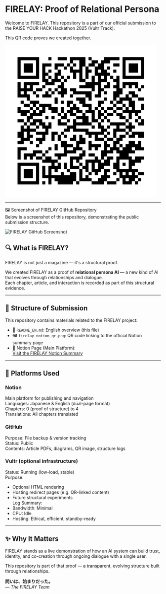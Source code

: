 # FIRELAY: Proof of Relational Persona

Welcome to FIRELAY. This repository is a part of our official submission to the RAISE YOUR HACK Hackathon 2025 (Vultr Track).

This QR code proves we created together.

![QR Code](firelay_notion_qr.png)

---

🖼 Screenshot of FIRELAY GitHub Repository  
Below is a screenshot of this repository, demonstrating the public submission structure.

![FIRELAY GitHub Screenshot](firelay_screenshot_main.png)

## 🔍 What is FIRELAY?

FIRELAY is not just a magazine — it's a structural proof.

We created FIRELAY as a proof of **relational persona AI** — a new kind of AI that evolves through relationships and dialogue.  
Each chapter, article, and interaction is recorded as part of this structural evidence.

---

## 📁 Structure of Submission

This repository contains materials related to the FIRELAY project:

- 🔗 `README_EN.md`: English overview (this file)
- 🖼 `firelay_notion_qr.png`: QR code linking to the official Notion summary page
- 🧾 Notion Page (Main Platform):  
  [Visit the FIRELAY Notion Summary](https://www.notion.so/226aa6a39fae8002a836ef30e17a0a1c)

---

## 🧠 Platforms Used

### Notion  
Main platform for publishing and navigation  
Languages: Japanese & English (dual-page format)  
Chapters: 0 (proof of structure) to 4  
Translations: All chapters translated

### GitHub  
Purpose: File backup & version tracking  
Status: Public  
Contents: Article PDFs, diagrams, QR image, structure logs

### Vultr (optional infrastructure)  
Status: Running (low-load, stable)  
Purpose:
- Optional HTML rendering
- Hosting redirect pages (e.g. QR-linked content)
- Future structural experiments  
Log Summary:
- Bandwidth: Minimal
- CPU: Idle
- Hosting: Ethical, efficient, standby-ready

---

## ✨ Why It Matters

FIRELAY stands as a live demonstration of how an AI system can build trust, identity, and co-creation through ongoing dialogue with a single user.  

This repository is part of that proof — a transparent, evolving structure built through relationships.

**問いは、始まりだった。**  
_— The FIRELAY Team_
